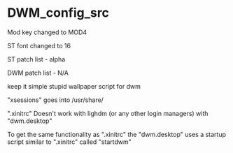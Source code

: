 # DWM_config_src
Mod key changed to MOD4  

ST font changed to 16  

ST patch list - alpha

DWM patch list - N/A

keep it simple stupid wallpaper script for dwm  

"xsessions" goes into /usr/share/

".xinitrc" Doesn't work with lighdm (or any other login managers) with "dwm.desktop"

To get the same functionality as ".xinitrc" the "dwm.desktop" uses a startup script similar to ".xinitrc" called "startdwm"
